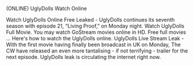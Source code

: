 (ONLINE) UglyDolls Watch Online

Watch UglyDolls Online Free Leaked - UglyDolls continues its seventh season with episode 21, “Living Proof,” on Monday night. Watch UglyDolls Full Movie. You may watch GoStream movies online in HD. Free full movies ... Here's how to watch the UglyDolls online. UglyDolls Live Stream Leak - With the first movie having finally been broadcast in UK on Monday, The CW have released an even more tantalising - if not terrifying - trailer for the next episode. UglyDolls leak is circulating the internet right now.